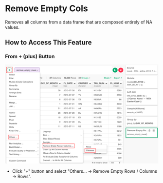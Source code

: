 # Remove Empty Cols
Removes all columns from a data frame that are composed entirely of NA values.

## How to Access This Feature

### From + (plus) Button
![](images/command-remove-empty-cols.png)
* Click "+" button and select "Others... -> Remove Empty Rows / Columns -> Rows".
